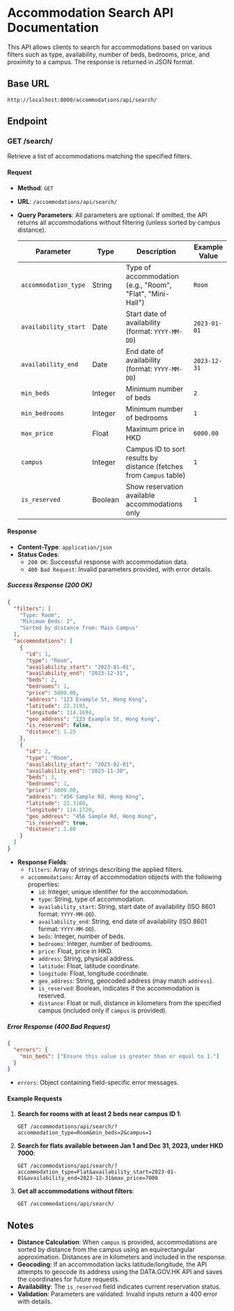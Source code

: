 # Accommodation Search API Documentation

This API allows clients to search for accommodations based on various filters such as type, availability, number of beds, bedrooms, price, and proximity to a campus. The response is returned in JSON format.

## Base URL
```
http://localhost:8000/accommodations/api/search/
```

## Endpoint

### **GET /search/**
Retrieve a list of accommodations matching the specified filters.

#### **Request**
- **Method**: `GET`
- **URL**: `/accommodations/api/search/`
- **Query Parameters**:
  All parameters are optional. If omitted, the API returns all accommodations without filtering (unless sorted by campus distance).

  | Parameter            | Type    | Description                                                                 | Example Value       |
  |----------------------|---------|-----------------------------------------------------------------------------|---------------------|
  | `accommodation_type` | String  | Type of accommodation (e.g., "Room", "Flat", "Mini-Hall")                  | `Room`              |
  | `availability_start` | Date    | Start date of availability (format: `YYYY-MM-DD`)                          | `2023-01-01`       |
  | `availability_end`   | Date    | End date of availability (format: `YYYY-MM-DD`)                            | `2023-12-31`       |
  | `min_beds`           | Integer | Minimum number of beds                                      | `2`                 |
  | `min_bedrooms`       | Integer | Minimum number of bedrooms                            | `1`                 |
  | `max_price`          | Float   | Maximum price in HKD                                       | `6000.00`           |
  | `campus`             | Integer | Campus ID to sort results by distance (fetches from `Campus` table)        | `1`                 |
  | `is_reserved`             | Boolean | Show reservation available accommodations only     | `1`                 |

#### **Response**
- **Content-Type**: `application/json`
- **Status Codes**:
  - `200 OK`: Successful response with accommodation data.
  - `400 Bad Request`: Invalid parameters provided, with error details.

##### **Success Response (200 OK)**
```json
{
  "filters": [
    "Type: Room",
    "Minimum Beds: 2",
    "Sorted by distance from: Main Campus"
  ],
  "accommodations": [
    {
      "id": 1,
      "type": "Room",
      "availability_start": "2023-01-01",
      "availability_end": "2023-12-31",
      "beds": 2,
      "bedrooms": 1,
      "price": 5000.00,
      "address": "123 Example St, Hong Kong",
      "latitude": 22.3193,
      "longitude": 114.1694,
      "geo_address": "123 Example St, Hong Kong",
      "is_reserved": false,
      "distance": 1.25
    },
    {
      "id": 2,
      "type": "Room",
      "availability_start": "2023-02-01",
      "availability_end": "2023-11-30",
      "beds": 3,
      "bedrooms": 1,
      "price": 6000.00,
      "address": "456 Sample Rd, Hong Kong",
      "latitude": 22.3160,
      "longitude": 114.1720,
      "geo_address": "456 Sample Rd, Hong Kong",
      "is_reserved": true,
      "distance": 1.80
    }
  ]
}
```

- **Response Fields**:
  - `filters`: Array of strings describing the applied filters.
  - `accommodations`: Array of accommodation objects with the following properties:
    - `id`: Integer, unique identifier for the accommodation.
    - `type`: String, type of accommodation.
    - `availability_start`: String, start date of availability (ISO 8601 format: `YYYY-MM-DD`).
    - `availability_end`: String, end date of availability (ISO 8601 format: `YYYY-MM-DD`).
    - `beds`: Integer, number of beds.
    - `bedrooms`: Integer, number of bedrooms.
    - `price`: Float, price in HKD.
    - `address`: String, physical address.
    - `latitude`: Float, latitude coordinate.
    - `longitude`: Float, longitude coordinate.
    - `geo_address`: String, geocoded address (may match `address`).
    - `is_reserved`: Boolean, indicates if the accommodation is reserved.
    - `distance`: Float or null, distance in kilometers from the specified campus (included only if `campus` is provided).

##### **Error Response (400 Bad Request)**
```json
{
  "errors": {
    "min_beds": ["Ensure this value is greater than or equal to 1."]
  }
}
```
- `errors`: Object containing field-specific error messages.

#### **Example Requests**

1. **Search for rooms with at least 2 beds near campus ID 1**:
   ```
   GET /accommodations/api/search/?accommodation_type=Room&min_beds=2&campus=1
   ```

2. **Search for flats available between Jan 1 and Dec 31, 2023, under HKD 7000**:
   ```
   GET /accommodations/api/search/?accommodation_type=Flat&availability_start=2023-01-01&availability_end=2023-12-31&max_price=7000
   ```

3. **Get all accommodations without filters**:
   ```
   GET /accommodations/api/search/
   ```

## Notes
- **Distance Calculation**: When `campus` is provided, accommodations are sorted by distance from the campus using an equirectangular approximation. Distances are in kilometers and included in the response.
- **Geocoding**: If an accommodation lacks latitude/longitude, the API attempts to geocode its address using the DATA.GOV.HK API and saves the coordinates for future requests.
- **Availability**: The `is_reserved` field indicates current reservation status.
- **Validation**: Parameters are validated. Invalid inputs return a 400 error with details.
